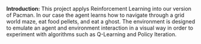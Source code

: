 **Introduction:** 
This project applys Reinforcement Learning into our version of Pacman. In our case the agent learns how to navigate through a grid world maze, eat food pellets, and eat a ghost. The environment is designed to emulate an agent and environment interaction in a visual way in order to experiment with algorithms such as Q-Learning and Policy Iteration.
